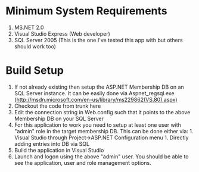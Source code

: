 # Minimum System Requirements #
  1. MS.NET 2.0
  1. Visual Studio Express (Web developer)
  1. SQL Server 2005 (This is the one I've tested this app with but others should work too)

# Build Setup #

  1. If not already existing then setup the ASP.NET Membership DB on an SQL Server instance. It can be easily done via Aspnet\_regsql.exe (http://msdn.microsoft.com/en-us/library/ms229862(VS.80).aspx)
  1. Checkout the code from trunk here
  1. Edit the connection string in Web.config such that it points to the above Membership DB on your SQL Server
  1. For this application to work you need to setup at least one user with "admin" role in the target membership DB. This can be done either via:
    1. Visual Studio through Project->ASP.NET Configuration menu
    1. Directly adding entries into DB via SQL
  1. Build the application in Visual Studio
  1. Launch and logon using the above "admin" user. You should be able to see the application, user and role management options.